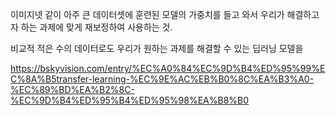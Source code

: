 
이미지넷 같이 아주 큰 데이터셋에 훈련된 모델의 가중치를 들고 와서 우리가 해결하고자 하는 과제에 맞게 재보정하여 사용하는 것.

비교적 적은 수의 데이터로도 우리가 원하는 과제를 해결할 수 있는 딥러닝 모델을 


https://bskyvision.com/entry/%EC%A0%84%EC%9D%B4%ED%95%99%EC%8A%B5transfer-learning-%EC%9E%AC%EB%B0%8C%EA%B3%A0-%EC%89%BD%EA%B2%8C-%EC%9D%B4%ED%95%B4%ED%95%98%EA%B8%B0
